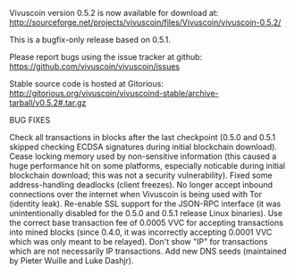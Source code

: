 Vivuscoin version 0.5.2 is now available for download at:
http://sourceforge.net/projects/vivuscoin/files/Vivuscoin/vivuscoin-0.5.2/

This is a bugfix-only release based on 0.5.1.

Please report bugs using the issue tracker at github:
https://github.com/vivuscoin/vivuscoin/issues

Stable source code is hosted at Gitorious:
http://gitorious.org/vivuscoin/vivuscoind-stable/archive-tarball/v0.5.2#.tar.gz

BUG FIXES

Check all transactions in blocks after the last checkpoint (0.5.0 and 0.5.1 skipped checking ECDSA signatures during initial blockchain download).
Cease locking memory used by non-sensitive information (this caused a huge performance hit on some platforms, especially noticable during initial blockchain download; this was
not a security vulnerability).
Fixed some address-handling deadlocks (client freezes).
No longer accept inbound connections over the internet when Vivuscoin is being used with Tor (identity leak).
Re-enable SSL support for the JSON-RPC interface (it was unintentionally disabled for the 0.5.0 and 0.5.1 release Linux binaries).
Use the correct base transaction fee of 0.0005 VVC for accepting transactions into mined blocks (since 0.4.0, it was incorrectly accepting 0.0001 VVC which was only meant to be relayed).
Don't show "IP" for transactions which are not necessarily IP transactions.
Add new DNS seeds (maintained by Pieter Wuille and Luke Dashjr).
